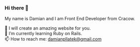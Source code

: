 ### Hi there 👋

 My name is Damian and I am Front End Developer from Cracow.
 
 🎯   I will create an amazing website for you. <br>
 🌱   I’m currently learning Ruby on Rails. <br>
 📫   How to reach me: damianpllatek@gmail.com <br>
<!--
**damianpllatek/damianpllatek** is a ✨ _special_ ✨ repository because its `README.md` (this file) appears on your GitHub profile.

Here are some ideas to get you started:

- 🔭 I’m currently working on ...
- 🌱 I’m currently learning ...
- 👯 I’m looking to collaborate on ...
- 🤔 I’m looking for help with ...
- 💬 Ask me about ...
- 📫 How to reach me: ...
- 😄 Pronouns: ...
- ⚡ Fun fact: ...
-->
